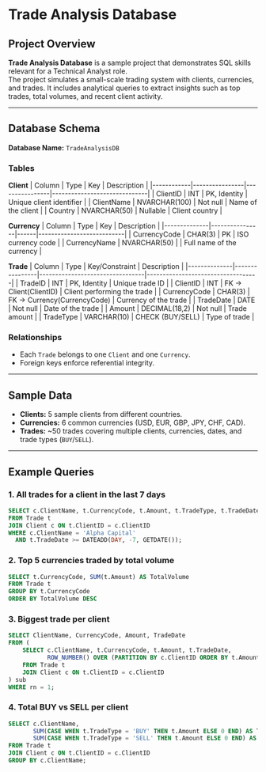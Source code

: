 # Trade Analysis Database

## Project Overview
**Trade Analysis Database** is a sample project that demonstrates SQL skills relevant for a Technical Analyst role.  
The project simulates a small-scale trading system with clients, currencies, and trades. It includes analytical queries to extract insights such as top trades, total volumes, and recent client activity.

---

## Database Schema

**Database Name:** `TradeAnalysisDB`

### Tables

**Client**
| Column     | Type           | Key             | Description                  |
|------------|----------------|----------------|------------------------------|
| ClientID   | INT            | PK, Identity    | Unique client identifier     |
| ClientName | NVARCHAR(100)  | Not null        | Name of the client           |
| Country    | NVARCHAR(50)   | Nullable        | Client country               |

**Currency**
| Column       | Type           | Key  | Description               |
|--------------|----------------|------|---------------------------|
| CurrencyCode | CHAR(3)        | PK   | ISO currency code         |
| CurrencyName | NVARCHAR(50)   |      | Full name of the currency |

**Trade**
| Column       | Type           | Key/Constraint                   | Description                       |
|--------------|----------------|---------------------------------|-----------------------------------|
| TradeID      | INT            | PK, Identity                     | Unique trade ID                   |
| ClientID     | INT            | FK → Client(ClientID)            | Client performing the trade       |
| CurrencyCode | CHAR(3)        | FK → Currency(CurrencyCode)      | Currency of the trade             |
| TradeDate    | DATE           | Not null                         | Date of the trade                 |
| Amount       | DECIMAL(18,2)  | Not null                         | Trade amount                       |
| TradeType    | VARCHAR(10)    | CHECK (BUY/SELL)                 | Type of trade                      |

### Relationships
- Each `Trade` belongs to one `Client` and one `Currency`.
- Foreign keys enforce referential integrity.

---

## Sample Data
- **Clients:** 5 sample clients from different countries.  
- **Currencies:** 6 common currencies (USD, EUR, GBP, JPY, CHF, CAD).  
- **Trades:** ~50 trades covering multiple clients, currencies, dates, and trade types (`BUY`/`SELL`).

---

## Example Queries

### 1. All trades for a client in the last 7 days

```sql
SELECT c.ClientName, t.CurrencyCode, t.Amount, t.TradeType, t.TradeDate
FROM Trade t
JOIN Client c ON t.ClientID = c.ClientID
WHERE c.ClientName = 'Alpha Capital'
  AND t.TradeDate >= DATEADD(DAY, -7, GETDATE());
```
### 2. Top 5 currencies traded by total volume

```sql
SELECT t.CurrencyCode, SUM(t.Amount) AS TotalVolume
FROM Trade t
GROUP BY t.CurrencyCode
ORDER BY TotalVolume DESC
```
### 3. Biggest trade per client

```sql
SELECT ClientName, CurrencyCode, Amount, TradeDate
FROM (
    SELECT c.ClientName, t.CurrencyCode, t.Amount, t.TradeDate,
           ROW_NUMBER() OVER (PARTITION BY c.ClientID ORDER BY t.Amount DESC) AS rn
    FROM Trade t
    JOIN Client c ON t.ClientID = c.ClientID
) sub
WHERE rn = 1;
```
### 4. Total BUY vs SELL per client

```sql
SELECT c.ClientName,
       SUM(CASE WHEN t.TradeType = 'BUY' THEN t.Amount ELSE 0 END) AS TotalBuys,
       SUM(CASE WHEN t.TradeType = 'SELL' THEN t.Amount ELSE 0 END) AS TotalSells
FROM Trade t
JOIN Client c ON t.ClientID = c.ClientID
GROUP BY c.ClientName;
```
